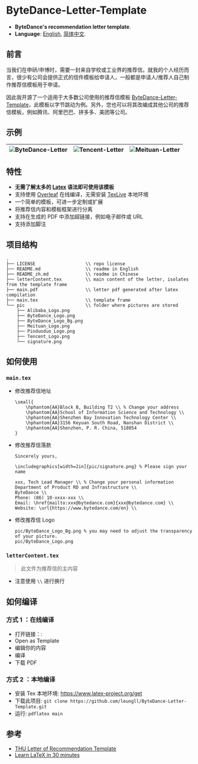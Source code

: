 <!--
 * @Author: Lili Liang
 * @Date: 2024-05-19 21:22:15
 * @LastEditors: Lili Liang
 * @LastEditTime: 2024-05-20 01:10:55
 * @Description: Please set description
-->
# ByteDance-Letter-Template
- **ByteDance's recommendation letter template**.
- **Language**: [English](README.md), [简体中文](README_zh.md).
  
## 前言
当我们在申研/申博时，需要一封来自学校或工业界的推荐信。就我的个人经历而言，很少有公司会提供正式的信件模板给申请人，一般都是申请人/推荐人自己制作推荐信模板用于申请。

因此我开源了一个适用于大多数公司使用的推荐信模板 [ByteDance-Letter-Template](https://github.com/leungll/ByteDance-Letter-Template)，此模板以字节跳动为例。另外，您也可以将其改编成其他公司的推荐信模板，例如腾讯、阿里巴巴、拼多多、美团等公司。

## 示例
![ByteDance-Letter](https://cdn.jsdelivr.net/gh/leungll/MyImgHosting/img/ByteDance-Letter.png) | ![Tencent-Letter](https://cdn.jsdelivr.net/gh/leungll/MyImgHosting/img/Tencent-Letter.png) | ![Meituan-Letter](https://cdn.jsdelivr.net/gh/leungll/MyImgHosting/img/Meituan-Letter.png)
---|---|---

## 特性
- **无需了解太多的 [Latex](https://www.overleaf.com/learn/latex/Learn_LaTeX_in_30_minutes) 语法即可使用该模板**
- 支持使用 [Overleaf]() 在线编译，无需安装 [TexLive](https://tug.org/texlive) 本地环境
- 一个简单的模板，可进一步定制或扩展
- 将推荐信内容和模板框架进行分离
- 支持在生成的 PDF 中添加超链接，例如电子邮件或 URL
- 支持添加脚注

## 项目结构
```
.
├── LICENSE                   \\ repo license
├── README.md                 \\ readme in English
├── README_zh.md              \\ readme in Chinese
├── letterContent.tex         \\ main content of the letter, isolates from the template frame
├── main.pdf                  \\ letter pdf generated after latex compilation
├── main.tex                  \\ template frame
└── pic                       \\ folder where pictures are stored
    ├── Alibaba_Logo.png
    ├── ByteDance_Logo.png
    ├── ByteDance_Logo_Bg.png
    ├── Meituan_Logo.png
    ├── Pinduoduo_Logo.png
    ├── Tencent_Logo.png
    └── signature.png
```

## 如何使用
### `main.tex`
- 修改推荐信地址
    ```
    \small{
        \hphantom{AA}Block B, Building T2 \\ % Change your address
        \hphantom{AA}School of Information Science and Technology \\
        \hphantom{AA}Shenzhen Bay Innovation Technology Center \\
        \hphantom{AA}3156 Keyuan South Road, Nanshan District \\
        \hphantom{AA}Shenzhen, P. R. China, 518054
    }
    ```

- 修改推荐信落款
    ```
    Sincerely yours,

    \includegraphics[width=2in]{pic/signature.png} % Please sign your name

    xxx, Tech Lead Manager \\ % Change your personal information
    Department of Product RD and Infrastructure \\
    ByteDance \\
    Phone: (86) 10-xxxx-xxx \\ 
    Email: \href{mailto:xxx@bytedance.com}{xxx@bytedance.com} \\
    Website: \url{https://www.bytedance.com/en} \\
    ```

- 修改推荐信 Logo
    ```
    pic/ByteDance_Logo_Bg.png % you may need to adjust the transparency of your picture.
    pic/ByteDance_Logo.png
    ```

### `letterContent.tex` 
> 此文件为推荐信的主内容
- 注意使用 `\\` 进行换行

## 如何编译
### 方式 1 ：在线编译
- 打开链接：: 
- Open as Template
- 编辑你的内容
- 编译
- 下载 PDF

### 方式 2 ：本地编译
- 安装 Tex 本地环境: https://www.latex-project.org/get
- 下载此项目: `git clone https://github.com/leungll/ByteDance-Letter-Template.git`
- 运行: `pdflatex main`

## 参考
- [THU Letter of Recommendation Template](https://www.overleaf.com/latex/templates/thu-letter-of-recommendation-template/ghjfgfhykprk)
- [Learn LaTeX in 30 minutes](https://www.overleaf.com/learn/latex/Learn_LaTeX_in_30_minutes)